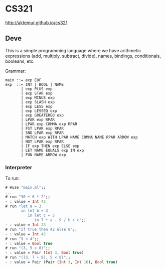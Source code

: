 # CS321

<http://aktemur.github.io/cs321>

## Deve

This is a simple programming language
where we have arithmetic expressions (add, multiply, subtract, divide),
names, bindings, conditionals, booleans, etc.

Grammar:

```
main ::= exp EOF
exp  ::= INT | BOOL | NAME
       | exp PLUS exp
       | exp STAR exp
       | exp MINUS exp
       | exp SLASH exp
       | exp LESS exp
       | exp LESSEQ exp
       | exp GREATEREQ exp
       | LPAR exp RPAR
       | LPAR exp COMMA exp RPAR
       | FST LPAR exp RPAR
       | SND LPAR exp RPAR
       | MATCH exp WITH LPAR NAME COMMA NAME RPAR ARROW exp
       | NOT LPAR exp RPAR
       | IF exp THEN exp ELSE exp
       | LET NAME EQUALS exp IN exp
       | FUN NAME ARROW exp
```

### Interpreter

To run:

```ocaml
# #use "main.ml";;
...
# run "30 + 6 * 2";;
- : value = Int 42
# run "let a = 3
       in let b = 3
          in let c = 5
             in 7 * a - 9 / b + c";;
- : value = Int 23
# run "if true then 42 else 8";;
- : value = Int 42
# run "3 < 4";;
- : value = Bool true
# run "(3, 5 < 8)";;
- : value = Pair (Int 3, Bool true)
# run "((3, 7 + 9), 5 < 8)";;
- : value = Pair (Pair (Int 3, Int 16), Bool true)
```
